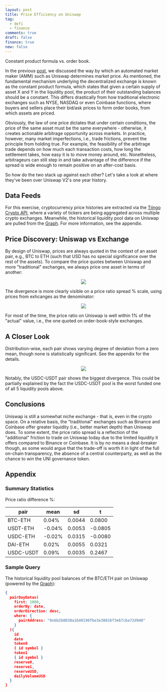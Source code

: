 ```yaml
---
layout: post
title: Price Efficiency on Uniswap
tag:
  - defi
  - finance
comments: true
draft: false
finance: true
new: false
---
```

Constant product formula vs. order book.

In the previous [post](/Dynamics-of-Liquidity-Pool-Returns-A-Uniswap-Example/), we discussed the way by which an automated market maker (AMM) such as Uniswap determines market price. As mentioned, the fundamental mechanism underlying the decentralized exchange is known as the constant product formula, which states that given a certain supply of asset X and Y in the liquidity pool, the product of their outstanding balances should be a constant. This differs drastically from how traditional electronic exchanges such as NYSE, NASDAQ or even Coinbase functions, where buyers and sellers place their bid/ask prices to form order books, from which assets are priced.

Obviously, the law of one price dictates that under certain conditions, the price of the same asset must be the same everywhere - otherwise, it creates actionable arbitrage opportunity across markets. In practice, however, many market imperfections, i.e., trade frictions, prevent the principle from holding true. For example, the feasibility of the arbitrage trade depends on how much each transaction costs, how long the settlement takes, how easy it is to move money around, etc. Nonetheless, arbitrageurs can still step in and take advantage of the difference if the spread is wide enough to remain positive on an after-cost basis.

So how do the two stack up against each other? Let's take a look at where they've been over Uniswap V2's one year history.

## Data Feeds

For this exercise, cryptocurrency price histories are extracted via the [Tiingo Crypto API](https://api.tiingo.com/products/crypto-api), where a variety of tickers are being aggregated across multiple crypto exchanges. Meanwhile, the historical liquidity pool data on Uniswap are pulled from the [Graph](https://thegraph.com/explorer/subgraph/uniswap/uniswap-v2). For more information, see the appendix.

## Price Discovery: Uniswap vs Exchange

By design of Uniswap, prices are always quoted in the context of an asset pair, e.g., BTC to ETH (such that USD has no special significance over the rest of the assets). To compare the price quotes between Uniswap and more "traditional" exchanges, we always price one asset in terms of another:

<div align="center">
  <img src="https://shawenyao.github.io/R/output/uniswap_vs_exchange/plot1_uniswap_vs_exchange.png" />
</div>

The divergence is more clearly visible on a price ratio spread % scale, using prices from exhcanges as the denominator:

<div align="center">
  <img src="https://shawenyao.github.io/R/output/uniswap_vs_exchange/plot2_uniswap_vs_exchange_diff.png" />
</div>

For most of the time, the price ratio on Uniswap is well within 1% of the "actual" value, i.e., the one quoted on order-book-style exchanges.

## A Closer Look

Distribution-wise, each pair shows varying degree of deviation from a zero mean, though none is statistically significant. See the appendix for the details.

<div align="center">
  <img src="https://shawenyao.github.io/R/output/uniswap_vs_exchange/plot3_uniswap_vs_exchange_distribution.png" />
</div>

Notably, the USDC-USDT pair shows the biggest divergence. This could be partially explained by the fact the USDC-USDT pool is the worst funded one of all 5 liquidity pools above.

## Conclusions

Uniswap is still a somewhat niche exchange - that is, even in the crypto space. On a relative basis, the "traditional" exchanges such as Binance and Coinbase offer greater liquidity (i.e., better market depth) than Uniswap does. To some extent, the price ratio spread is a reflection of the "additional" friction to trade on Uniswap today due to the limited liquidity it offers compared to Binance or Coinbase. It is by no means a deal-breaker though, as some would argue that the trade-off is worth it in light of the full on-chain transparency, the absence of a central counterparty, as well as the chance to win the UNI governance token.

## Appendix

### Summary Statistics

Price ratio difference %:

| pair | mean | sd | t |
|---|---|---|---|
| BTC-ETH | 0.04% | 0.0044 | 0.0800 |
| USDT-ETH | -0.04% | 0.0053 | -0.0805 |
| USDC-ETH | -0.02% | 0.0315 | -0.0080 |
| DAI-ETH | 0.02% | 0.0055 | 0.0321 |
| USDC-USDT | 0.09% | 0.0035 | 0.2467 |


### Sample Query

The historical liquidity pool balances of the BTC/ETH pair on Uniswap (powered by the [Graph](https://thegraph.com/explorer/subgraph/uniswap/uniswap-v2)):

```json
{
  pairDayDatas(
    first: 1000,
    orderBy: date, 
    orderDirection: desc, 
    where: { 
      pairAddress: "0xbb2b8038a1640196fbe3e38816f3e67cba72d940"
    }
  ){
    id 
    date 
    token0
    { id symbol } 
    token1
    { id symbol } 
    reserve0,
    reserve1,
    reserveUSD,
    dailyVolumeUSD
  } 
}
```
